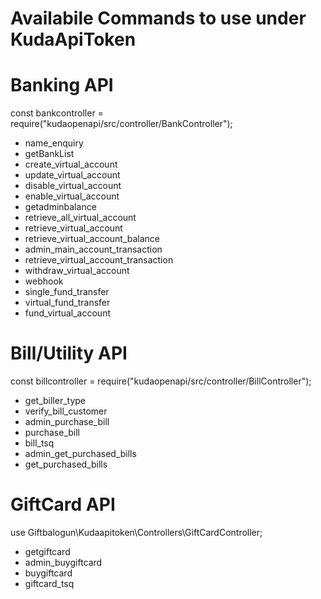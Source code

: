 # Availabile Commands to use under KudaApiToken

# Banking API
const bankcontroller = require("kudaopenapi/src/controller/BankController");

- name_enquiry
- getBankList
- create_virtual_account
- update_virtual_account
- disable_virtual_account
- enable_virtual_account
- getadminbalance
- retrieve_all_virtual_account
- retrieve_virtual_account
- retrieve_virtual_account_balance
- admin_main_account_transaction
- retrieve_virtual_account_transaction
- withdraw_virtual_account
- webhook
- single_fund_transfer
- virtual_fund_transfer
- fund_virtual_account


# Bill/Utility API
const billcontroller = require("kudaopenapi/src/controller/BillController");

- get_biller_type
- verify_bill_customer
- admin_purchase_bill
- purchase_bill
- bill_tsq
- admin_get_purchased_bills
- get_purchased_bills


# GiftCard API
use Giftbalogun\Kudaapitoken\Controllers\GiftCardController;

- getgiftcard
- admin_buygiftcard
- buygiftcard
- giftcard_tsq
